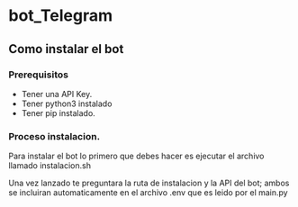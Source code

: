 # bot_Telegram

## Como instalar el bot

### Prerequisitos

- Tener una API Key.
- Tener python3 instalado
- Tener pip instalado.

### Proceso instalacion.

Para instalar el bot lo primero que debes hacer es ejecutar el archivo llamado instalacion.sh

Una vez lanzado te preguntara la ruta de instalacion y la API del bot; ambos se incluiran automaticamente en el archivo .env que es leido por el main.py


